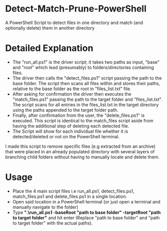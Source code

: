 # Detect-Match-Prune-PowerShell
A PowerShell Script to detect files in one directory and match (and optionally delete) them in another directory

# Detailed Explanation
- The "run_all.ps1" is the driver script; it takes two paths as input, "base" and "root" which lead (presumably) to folders/directories containing files.
- The driver then calls the "detect_files.ps1" script passing the path to the base folder. The script then scans all files within and stores their paths, relative to the base folder as the root in  "files_list.txt" file.
- After asking for confirmation the driver then executes the "match_files.ps1" passing the path to the target folder and "files_list.txt". The script scans for all entries in the files_list.txt in the target directory using the paths appended to the target folder path.
- Finally, after confirmation from the user, the "delete_files.ps1" is executed. This script is identical to the match_files script aside from having the additional step of deleting each detected file.
- The Script will show for each individual file whether it is detected/deleted or not on the PowerShell terminal.

I made this script to remove specific files (e.g extracted from an archive) that were placed in an already populated directory with several layers of branching child folders without having to manually locate and delete them.

# Usage
- Place the 4 main script files i.e run_all.ps1, detect_files.ps1, match_files.ps1 and delete_files.ps1 in a single location.
- Open said location in a PowerShell terminal (or just open a terminal and manually navigate to the folder)
- Type **".\run_all.ps1 -baseRoot "path to base folder" -targetRoot "path to target folder"** and hit enter (Replace "path to base folder" and "path to target folder" with the actual paths).
